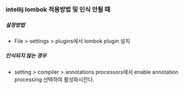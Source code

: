 ### intellij lombok 적용방법 및 인식 안될 때

##### 설정방법
- File > settings > plugins에서 lombok plugin 설치

##### 인식되지 않는 경우
- setting > compiler > annotations processors에서 enable annotation processing 선택하여 활성화시킨다.
